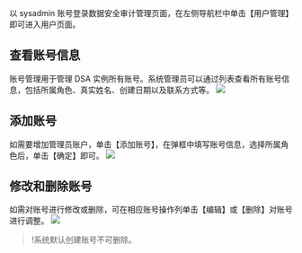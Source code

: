 以 sysadmin 账号登录数据安全审计管理页面，在左侧导航栏中单击【用户管理】即可进入用户页面。

## 查看账号信息
账号管理用于管理 DSA 实例所有账号。系统管理员可以通过列表查看所有账号信息，包括所属角色、真实姓名、创建日期以及联系方式等。
![](https://main.qcloudimg.com/raw/1179d64b96cfb3b75f0eb13610843930.png)
## 添加账号
如需要增加管理员账户，单击【添加账号】，在弹框中填写账号信息，选择所属角色后，单击【确定】即可。
![](https://main.qcloudimg.com/raw/299e87f6a0987a9ee466c6d07f1fc867.png)
## 修改和删除账号
如需对账号进行修改或删除，可在相应账号操作列单击【编辑】或【删除】对账号进行调整。
![](https://main.qcloudimg.com/raw/2b79a80e7eec8d8bed4f926ab88a884b.png)
>!系统默认创建账号不可删除。
